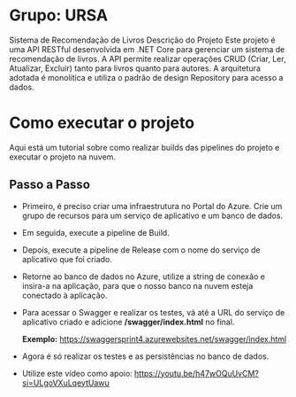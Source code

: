 # Grupo: URSA

Sistema de Recomendação de Livros
Descrição do Projeto
Este projeto é uma API RESTful desenvolvida em .NET Core para gerenciar um sistema de recomendação de livros. A API permite realizar operações CRUD (Criar, Ler, Atualizar, Excluir) tanto para livros quanto para autores. A arquitetura adotada é monolítica e utiliza o padrão de design Repository para acesso a dados.


# Como executar o projeto 

Aqui está um tutorial sobre como realizar builds das pipelines do projeto e executar o projeto na nuvem.



## Passo a Passo

 - Primeiro, é preciso criar uma infraestrutura no Portal do Azure. Crie um grupo de recursos para um serviço de aplicativo e um banco de dados.
 - Em seguida, execute a pipeline de Build.
 - Depois, execute a pipeline de Release com o nome do serviço de aplicativo que foi criado.
- Retorne ao banco de dados no Azure, utilize a string de conexão e insira-a na aplicação, para que o nosso banco na nuvem esteja conectado à aplicação.
- Para acessar o Swagger e realizar os testes, vá até a URL do serviço de aplicativo criado e adicione **/swagger/index.html** no final.
    
    **Exemplo:** https://swaggersprint4.azurewebsites.net/swagger/index.html

- Agora é só realizar os testes e as persistências no banco de dados.
- Utilize este vídeo como apoio: https://youtu.be/h47wOQuUvCM?si=ULgoVXuLqeytUawu

